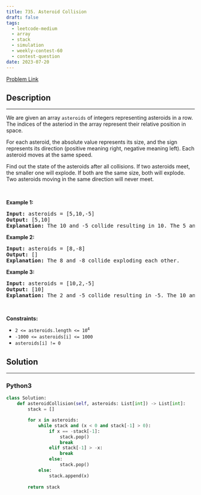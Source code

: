 ```yaml
---
title: 735. Asteroid Collision
draft: false
tags: 
  - leetcode-medium
  - array
  - stack
  - simulation
  - weekly-contest-60
  - contest-question
date: 2023-07-20
---
```


[Problem Link](https://leetcode.com/problems/asteroid-collision/)

## Description

---
<p>We are given an array <code>asteroids</code> of integers representing asteroids in a row. The indices of the asteriod in the array represent their relative position in space.</p>

<p>For each asteroid, the absolute value represents its size, and the sign represents its direction (positive meaning right, negative meaning left). Each asteroid moves at the same speed.</p>

<p>Find out the state of the asteroids after all collisions. If two asteroids meet, the smaller one will explode. If both are the same size, both will explode. Two asteroids moving in the same direction will never meet.</p>

<p>&nbsp;</p>
<p><strong class="example">Example 1:</strong></p>

<pre>
<strong>Input:</strong> asteroids = [5,10,-5]
<strong>Output:</strong> [5,10]
<strong>Explanation:</strong> The 10 and -5 collide resulting in 10. The 5 and 10 never collide.
</pre>

<p><strong class="example">Example 2:</strong></p>

<pre>
<strong>Input:</strong> asteroids = [8,-8]
<strong>Output:</strong> []
<strong>Explanation:</strong> The 8 and -8 collide exploding each other.
</pre>

<p><strong class="example">Example 3:</strong></p>

<pre>
<strong>Input:</strong> asteroids = [10,2,-5]
<strong>Output:</strong> [10]
<strong>Explanation:</strong> The 2 and -5 collide resulting in -5. The 10 and -5 collide resulting in 10.
</pre>

<p>&nbsp;</p>
<p><strong>Constraints:</strong></p>

<ul>
	<li><code>2 &lt;= asteroids.length &lt;= 10<sup>4</sup></code></li>
	<li><code>-1000 &lt;= asteroids[i] &lt;= 1000</code></li>
	<li><code>asteroids[i] != 0</code></li>
</ul>


## Solution

---
### Python3
``` py title='asteroid-collision'
class Solution:
    def asteroidCollision(self, asteroids: List[int]) -> List[int]:
        stack = []

        for x in asteroids:
            while stack and (x < 0 and stack[-1] > 0):
                if x == -stack[-1]:
                    stack.pop()
                    break
                elif stack[-1] > -x:
                    break
                else:
                    stack.pop()
            else:
                stack.append(x)
        
        return stack
```

